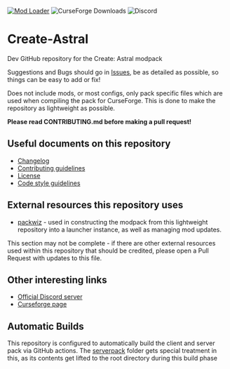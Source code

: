 [![Mod Loader](https://img.shields.io/badge/Mod%20Loader-Fabric-blue?style=for-the-badge "Fabric")](https://fabricmc.net/use/installer/)
![CurseForge Downloads](https://img.shields.io/curseforge/dt/681792?style=for-the-badge&logo=curseforge&color=%23F16436)
![Discord](https://img.shields.io/discord/813762487253860373?style=for-the-badge&logo=discord&label=Discord%20server&color=%235865F2)

# Create-Astral

Dev GitHub repository for the Create: Astral modpack

Suggestions and Bugs should go in [Issues](https://github.com/Laskyyy/Create-Astral/issues), be as detailed as possible, so things can be easy to add or fix!

Does not include mods, or most configs, only pack specific files which are used when compiling the pack for CurseForge. This is done to make the repository as lightweight as possible.

**Please read CONTRIBUTING.md before making a pull request!**

## Useful documents on this repository

- [Changelog](CHANGELOG.md)
- [Contributing guidelines](CONTRIBUTING.md)
- [License](LICENSE.md)
- [Code style guidelines](CODE_STYLE.md)

## External resources this repository uses

- [packwiz](https://packwiz.infra.link/) - used in constructing the modpack from this lightweight repository into a launcher instance, as well as managing mod updates.

This section may not be complete - if there are other external resources used within this repository that should be credited, please open a Pull Request with updates to this file.

## Other interesting links

- [Official Discord server](https://discord.gg/StW3Q5K8dJ)
- [Curseforge page](https://www.curseforge.com/minecraft/modpacks/create-astral)

## Automatic Builds

This repository is configured to automatically build the client and server pack via GitHub actions.
The [serverpack](serverpack) folder gets special treatment in this, as its contents get lifted to the
root directory during this build phase
